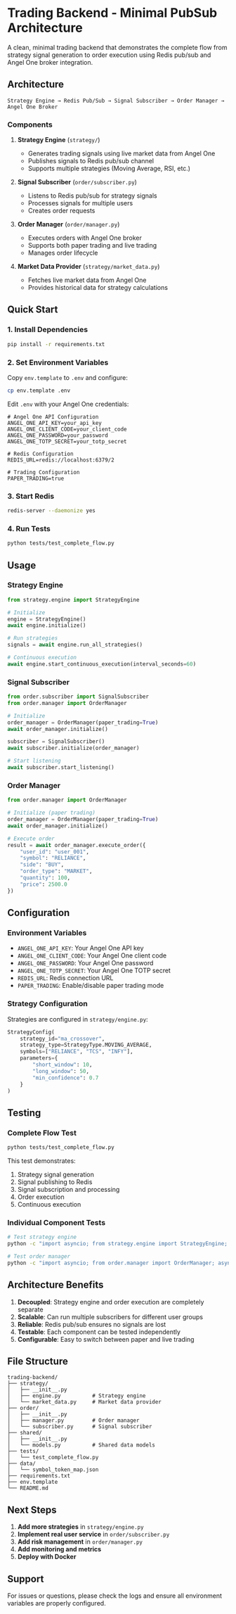 # Trading Backend - Minimal PubSub Architecture

A clean, minimal trading backend that demonstrates the complete flow from strategy signal generation to order execution using Redis pub/sub and Angel One broker integration.

## Architecture

```
Strategy Engine → Redis Pub/Sub → Signal Subscriber → Order Manager → Angel One Broker
```

### Components

1. **Strategy Engine** (`strategy/`)
   - Generates trading signals using live market data from Angel One
   - Publishes signals to Redis pub/sub channel
   - Supports multiple strategies (Moving Average, RSI, etc.)

2. **Signal Subscriber** (`order/subscriber.py`)
   - Listens to Redis pub/sub for strategy signals
   - Processes signals for multiple users
   - Creates order requests

3. **Order Manager** (`order/manager.py`)
   - Executes orders with Angel One broker
   - Supports both paper trading and live trading
   - Manages order lifecycle

4. **Market Data Provider** (`strategy/market_data.py`)
   - Fetches live market data from Angel One
   - Provides historical data for strategy calculations

## Quick Start

### 1. Install Dependencies

```bash
pip install -r requirements.txt
```

### 2. Set Environment Variables

Copy `env.template` to `.env` and configure:

```bash
cp env.template .env
```

Edit `.env` with your Angel One credentials:

```env
# Angel One API Configuration
ANGEL_ONE_API_KEY=your_api_key
ANGEL_ONE_CLIENT_CODE=your_client_code
ANGEL_ONE_PASSWORD=your_password
ANGEL_ONE_TOTP_SECRET=your_totp_secret

# Redis Configuration
REDIS_URL=redis://localhost:6379/2

# Trading Configuration
PAPER_TRADING=true
```

### 3. Start Redis

```bash
redis-server --daemonize yes
```

### 4. Run Tests

```bash
python tests/test_complete_flow.py
```

## Usage

### Strategy Engine

```python
from strategy.engine import StrategyEngine

# Initialize
engine = StrategyEngine()
await engine.initialize()

# Run strategies
signals = await engine.run_all_strategies()

# Continuous execution
await engine.start_continuous_execution(interval_seconds=60)
```

### Signal Subscriber

```python
from order.subscriber import SignalSubscriber
from order.manager import OrderManager

# Initialize
order_manager = OrderManager(paper_trading=True)
await order_manager.initialize()

subscriber = SignalSubscriber()
await subscriber.initialize(order_manager)

# Start listening
await subscriber.start_listening()
```

### Order Manager

```python
from order.manager import OrderManager

# Initialize (paper trading)
order_manager = OrderManager(paper_trading=True)
await order_manager.initialize()

# Execute order
result = await order_manager.execute_order({
    "user_id": "user_001",
    "symbol": "RELIANCE",
    "side": "BUY",
    "order_type": "MARKET",
    "quantity": 100,
    "price": 2500.0
})
```

## Configuration

### Environment Variables

- `ANGEL_ONE_API_KEY`: Your Angel One API key
- `ANGEL_ONE_CLIENT_CODE`: Your Angel One client code
- `ANGEL_ONE_PASSWORD`: Your Angel One password
- `ANGEL_ONE_TOTP_SECRET`: Your Angel One TOTP secret
- `REDIS_URL`: Redis connection URL
- `PAPER_TRADING`: Enable/disable paper trading mode

### Strategy Configuration

Strategies are configured in `strategy/engine.py`:

```python
StrategyConfig(
    strategy_id="ma_crossover",
    strategy_type=StrategyType.MOVING_AVERAGE,
    symbols=["RELIANCE", "TCS", "INFY"],
    parameters={
        "short_window": 10,
        "long_window": 50,
        "min_confidence": 0.7
    }
)
```

## Testing

### Complete Flow Test

```bash
python tests/test_complete_flow.py
```

This test demonstrates:
1. Strategy signal generation
2. Signal publishing to Redis
3. Signal subscription and processing
4. Order execution
5. Continuous execution

### Individual Component Tests

```bash
# Test strategy engine
python -c "import asyncio; from strategy.engine import StrategyEngine; asyncio.run(StrategyEngine().initialize())"

# Test order manager
python -c "import asyncio; from order.manager import OrderManager; asyncio.run(OrderManager().initialize())"
```

## Architecture Benefits

1. **Decoupled**: Strategy engine and order execution are completely separate
2. **Scalable**: Can run multiple subscribers for different user groups
3. **Reliable**: Redis pub/sub ensures no signals are lost
4. **Testable**: Each component can be tested independently
5. **Configurable**: Easy to switch between paper and live trading

## File Structure

```
trading-backend/
├── strategy/
│   ├── __init__.py
│   ├── engine.py          # Strategy engine
│   └── market_data.py     # Market data provider
├── order/
│   ├── __init__.py
│   ├── manager.py         # Order manager
│   └── subscriber.py      # Signal subscriber
├── shared/
│   ├── __init__.py
│   └── models.py          # Shared data models
├── tests/
│   └── test_complete_flow.py
├── data/
│   └── symbol_token_map.json
├── requirements.txt
├── env.template
└── README.md
```

## Next Steps

1. **Add more strategies** in `strategy/engine.py`
2. **Implement real user service** in `order/subscriber.py`
3. **Add risk management** in `order/manager.py`
4. **Add monitoring and metrics**
5. **Deploy with Docker**

## Support

For issues or questions, please check the logs and ensure all environment variables are properly configured.
